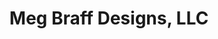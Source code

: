 ---
title: "Meg Braff Designs, LLC"
url: /locust-valley/meg-braff-designs-llc/
shop: interior decoration
---